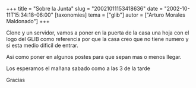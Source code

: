 +++
title = "Sobre la Junta"
slug = "20021011153418636"
date = "2002-10-11T15:34:18-06:00"
[taxonomies]
tema = ["glib"]
autor = ["Arturo Morales Maldonado"]
+++

Clone y un servidor, vamos a poner en la puerta de la casa una hoja con
el logo del GLIB como referencia por que la casa creo que no tiene
numero y si esta medio dificil de entrar.

Asi como poner en algunos postes para que sepan mas o menos llegar.

Los esperamos el mañana sabado como a las 3 de la tarde

Gracias
